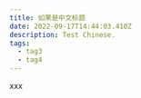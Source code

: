 ```yaml
---
title: 如果是中文标题
date: 2022-09-17T14:44:03.410Z
description: Test Chinese.
tags:
  - tag3
  - tag4
---
```

xxx